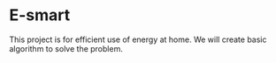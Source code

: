 # E-smart
This project is for efficient use of energy at home. 
We will create basic algorithm to solve the problem. 